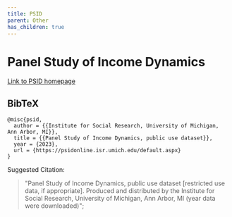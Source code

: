 ```yaml
---
title: PSID
parent: Other
has_children: true
---
```


# Panel Study of Income Dynamics

[Link to PSID homepage](https://psidonline.isr.umich.edu/default.aspx)

## BibTeX
```
@misc{psid,
  author = {{Institute for Social Research, University of Michigan, Ann Arbor, MI}},
  title = {{Panel Study of Income Dynamics, public use dataset}},
  year = {2023},
  url = {https://psidonline.isr.umich.edu/default.aspx}
}
```

Suggested Citation:
> "Panel Study of Income Dynamics, public use dataset [restricted use data, if appropriate]. Produced and distributed by the Institute for Social Research, University of Michigan, Ann Arbor, MI (year data were downloaded)";







